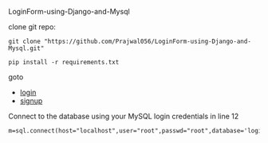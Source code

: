 LoginForm-using-Django-and-Mysql


clone git repo:
```
git clone "https://github.com/Prajwal056/LoginForm-using-Django-and-Mysql.git"

pip install -r requirements.txt
```
goto 
- [login](https://github.com/Prajwal056/LoginForm-using-Django-and-Mysql/blob/main/login/views.py)
- [signup](https://github.com/Prajwal056/LoginForm-using-Django-and-Mysql/blob/main/signup/views.py) <br>

Connect to the database using your MySQL login credentials in line 12
```
m=sql.connect(host="localhost",user="root",passwd="root",database='loginform')
```
